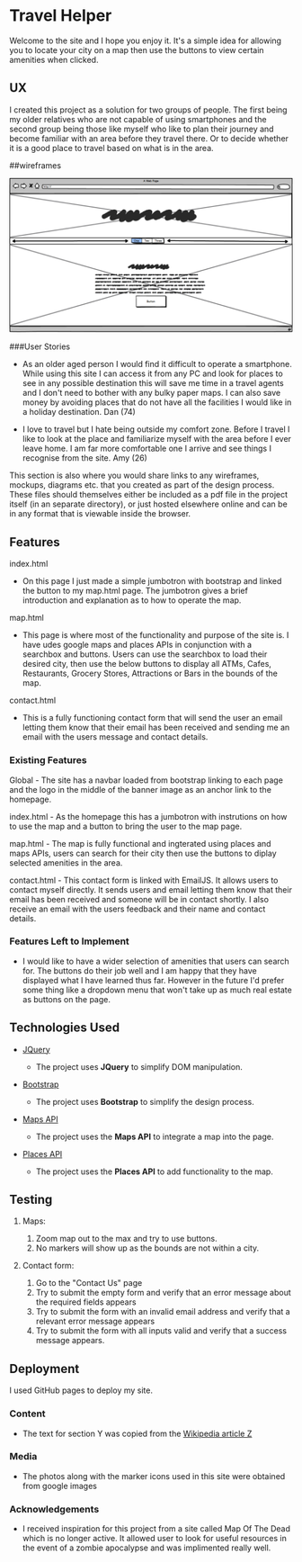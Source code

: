 # Travel Helper

Welcome to the site and I hope you enjoy it. It's a simple idea for allowing you to locate your city on a map then use the buttons to view certain amenities when clicked. 
 
## UX
 
I created this project as a solution for two groups of people. The first being my older relatives who are not capable of using smartphones and the second group being those like myself who like to plan their
journey and become familiar with an area before they travel there. Or to decide whether it is a good place to travel based on what is in the area.

##wireframes

<div align="center">
    <img src="wireframes/index.html.png">
</div>

###User Stories

- As an older aged person I would find it difficult to operate a smartphone. While using this site I can access it from any PC and look for places to see in any possible destination
  this will save me time in a travel agents and I don't need to bother with any bulky paper maps. I can also save money by avoiding places that do not have all the facilities I would
  like in a holiday destination. Dan (74)
  
- I love to travel but I hate being outside my comfort zone. Before I travel I like to look at the place and familiarize myself with the area before I ever leave home. I am far more
  comfortable one I arrive and see things I recognise from the site. Amy (26)

This section is also where you would share links to any wireframes, mockups, diagrams etc. that you created as part of the design process. These files should themselves either be included as a pdf file in the project itself (in an separate directory), or just hosted elsewhere online and can be in any format that is viewable inside the browser.

## Features

index.html
- On this page I just made a simple jumbotron with bootstrap and linked the button to my map.html page. The jumbotron gives a
  brief introduction and explanation as to how to operate the map.

map.html
- This page is where most of the functionality and purpose of the site is. I have udes google maps and places APIs in 
  conjunction with a searchbox and buttons. Users can use the searchbox to load their desired city, then use the below buttons
  to display all ATMs, Cafes, Restaurants, Grocery Stores, Attractions or Bars in the bounds of the map.

contact.html
- This is a fully functioning contact form that will send the user an email letting them know that their email has been received and sending me an
  email with the users message and contact details.
 
### Existing Features
Global - The site has a navbar loaded from bootstrap linking to each page and the logo in the middle of the banner image as an anchor link to the homepage.

index.html - As the homepage this has a jumbotron with instrutions on how to use the map and a button to bring the user to the map page.

map.html - The map is fully functional and ingterated using places and maps APIs, users can search for their city then use the buttons to diplay selected amenities
in the area.

contact.html - This contact form is linked with EmailJS. It allows users to contact myself directly. It sends users and email letting them know that their email has 
been received and someone will be in contact shortly. I also receive an email with the users feedback and their name and contact details.

### Features Left to Implement
- I would like to have a wider selection of amenities that users can search for. The buttons do their job well and I am happy that they have displayed what I have
  learned thus far. However in the future I'd prefer some thing like a dropdown menu that won't take up as much real estate as buttons on the page.

## Technologies Used

- [JQuery](https://jquery.com)
    - The project uses **JQuery** to simplify DOM manipulation.

- [Bootstrap](https://getbootstrap.com/docs/4.1/getting-started/introduction/)
    - The project uses **Bootstrap** to simplify the design process.
    
- [Maps API](https://developers.google.com/maps) 
    - The project uses the **Maps API** to integrate a map into the page.
    
- [Places API](https://developers.google.com/places/web-service/intro)    
    - The project uses the **Places API** to add functionality to the map.
    
## Testing

1. Maps:
    1. Zoom map out to the max and try to use buttons.
    2. No markers will show up as the bounds are not within a city.

1. Contact form:
    1. Go to the "Contact Us" page
    2. Try to submit the empty form and verify that an error message about the required fields appears
    3. Try to submit the form with an invalid email address and verify that a relevant error message appears
    4. Try to submit the form with all inputs valid and verify that a success message appears.

## Deployment

I used GitHub pages to deploy my site.

### Content
- The text for section Y was copied from the [Wikipedia article Z](https://en.wikipedia.org/wiki/Z)

### Media
- The photos along with the marker icons used in this site were obtained from google images

### Acknowledgements

- I received inspiration for this project from a site called Map Of The Dead which is no longer active. It allowed user to look for
useful resources in the event of a zombie apocalypse and was implimented really well.
